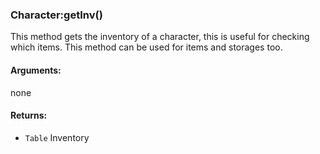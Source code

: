 ### Character:getInv()

This method gets the inventory of a character, this is useful for checking which items.
This method can be used for items and storages too.

#### Arguments:

none

#### Returns:

* `Table` Inventory